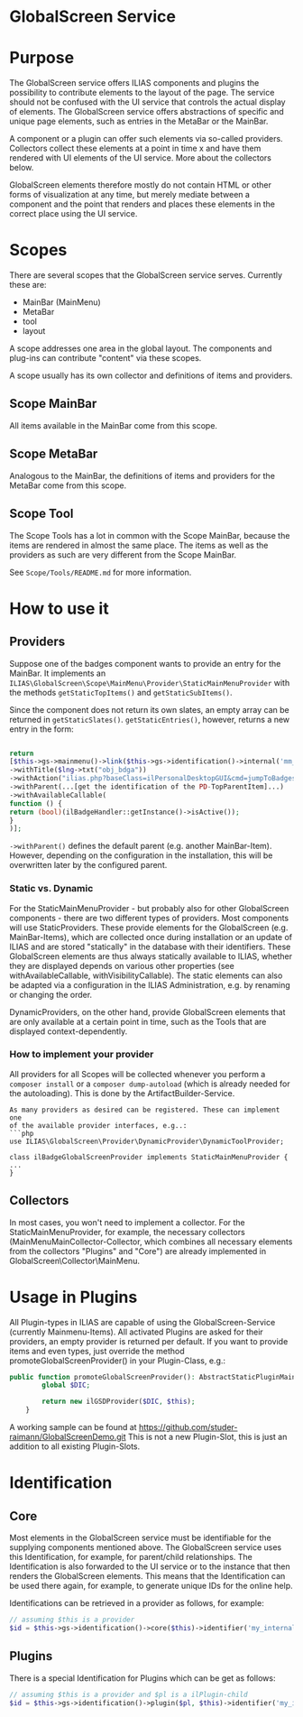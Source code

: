 GlobalScreen Service
======================================

# Purpose
The GlobalScreen service offers ILIAS components and plugins the possibility to
contribute elements to the layout of the page. The service should not be
confused with the UI service that controls the actual display of elements. The
GlobalScreen service offers abstractions of specific and unique page elements,
such as entries in the MetaBar or the MainBar. 

A component or a plugin can offer such elements via so-called providers.
Collectors collect these elements at a point in time x and have them rendered
with UI elements of the UI service. More about the collectors below.

GlobalScreen elements therefore mostly do not contain HTML or other forms of
visualization at any time, but merely mediate between a component and the point
that renders and places these elements in the correct place using the UI
service.

# Scopes
There are several scopes that the GlobalScreen service serves. Currently these are:
- MainBar (MainMenu)
- MetaBar
- tool
- layout

A scope addresses one area in the global layout. The components and plug-ins can 
contribute "content" via these scopes.

A scope usually has its own collector and definitions of items and providers.

## Scope MainBar
All items available in the MainBar come from this scope. 

## Scope MetaBar
Analogous to the MainBar, the definitions of items and providers for the MetaBar 
come from this scope.

## Scope Tool
The Scope Tools has a lot in common with the Scope MainBar, because the items are 
rendered in almost the same place. The items as well as the providers as such are 
very different from the Scope MainBar.

See `Scope/Tools/README.md` for more information.

# How to use it

## Providers
Suppose one of the badges component wants to provide an entry for the MainBar. 
It implements an `ILIAS\GlobalScreen\Scope\MainMenu\Provider\StaticMainMenuProvider`
with the methods `getStaticTopItems()` and `getStaticSubItems()`.

Since the component does not return its own slates, an empty array can be
returned in `getStaticSlates()`. `getStaticEntries()`, however, returns a new
entry in the form:


```php

return
[$this->gs->mainmenu()->link($this->gs->identification()->internal('mm_pd_badges'))
->withTitle($lng->txt("obj_bdga"))
->withAction("ilias.php?baseClass=ilPersonalDesktopGUI&cmd=jumpToBadges")
->withParent(...[get the identification of the PD-TopParentItem]...)
->withAvailableCallable(
function () {
return (bool)(ilBadgeHandler::getInstance()->isActive());
}
)];
```

`->withParent()` defines the default parent (e.g. another MainBar-Item). 
However, depending on the configuration in the installation, this will be overwritten 
later by the configured parent.

### Static vs. Dynamic
For the StaticMainMenuProvider - but probably also for other GlobalScreen
components - there are two different types of providers. Most components will
use StaticProviders. These provide elements for the GlobalScreen (e.g. MainBar-Items), 
which are collected once during installation or an update of ILIAS and are stored 
"statically" in the database with their identifiers. These GlobalScreen elements 
are thus always statically available to ILIAS, whether they are displayed depends 
on various other properties (see withAvailableCallable, withVisibilityCallable). 
The static elements can also be adapted via a configuration in the ILIAS 
Administration, e.g. by renaming or changing the order.

DynamicProviders, on the other hand, provide GlobalScreen elements that are only 
available at a certain point in time, such as the Tools that are displayed 
context-dependently. 

### How to implement your provider
All providers for all Scopes will be collected whenever you perform a `composer install` or a `composer dump-autoload` (which is already needed for the autoloading). This is done by the ArtifactBuilder-Service. 

```
As many providers as desired can be registered. These can implement one 
of the available provider interfaces, e.g..:
```php
use ILIAS\GlobalScreen\Provider\DynamicProvider\DynamicToolProvider;

class ilBadgeGlobalScreenProvider implements StaticMainMenuProvider {
...
}
```

## Collectors
In most cases, you won't need to implement a collector. For the
StaticMainMenuProvider, for example, the necessary collectors (MainMenuMainCollector-Collector,
which combines all necessary elements from the collectors "Plugins" and "Core")
are already implemented in GlobalScreen\Collector\MainMenu.

# Usage in Plugins
All Plugin-types in ILIAS are capable of using the GlobalScreen-Service 
(currently Mainmenu-Items). All activated Plugins are asked for their providers, 
an empty provider is returned per default. If you want to provide items and even 
types, just override the method promoteGlobalScreenProvider() in your 
Plugin-Class, e.g.:
```php
public function promoteGlobalScreenProvider(): AbstractStaticPluginMainMenuProvider {
		global $DIC;

		return new ilGSDProvider($DIC, $this);
	}
```
A working sample can be found at https://github.com/studer-raimann/GlobalScreenDemo.git
This is not a new Plugin-Slot, this is just an addition to all existing Plugin-Slots.

# Identification
## Core
Most elements in the GlobalScreen service must be identifiable for the supplying
components mentioned above. The GlobalScreen service uses this Identification,
for example, for parent/child relationships. The Identification is also
forwarded to the UI service or to the instance that then renders the
GlobalScreen elements. This means that the Identification can be used there
again, for example, to generate unique IDs for the online help.

Identifications can be retrieved in a provider as follows, for example:

```php
// assuming $this is a provider
$id = $this->gs->identification()->core($this)->identifier('my_internal_id');
```

## Plugins
There is a special Identification for Plugins which can be get as follows:

```php
// assuming $this is a provider and $pl is a ilPlugin-child
$id = $this->gs->identification()->plugin($pl, $this)->identifier('my_internal_id');
```
